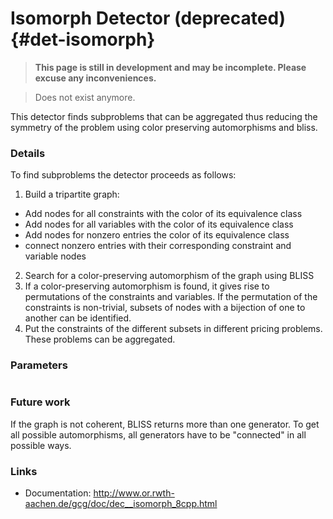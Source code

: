 # Isomorph Detector (deprecated) {#det-isomorph}
> **This page is still in development and may be incomplete. Please excuse any inconveniences.**

> Does not exist anymore.

This detector finds subproblems that can be aggregated thus reducing the symmetry of the problem using color preserving automorphisms and bliss.


### Details

To find subproblems the detector proceeds as follows:

1. Build a tripartite graph:
 * Add nodes for all constraints with the color of its equivalence class
 * Add nodes for all variables with the color of its equivalence class
 * Add nodes for nonzero entries the color of its equivalence class
 * connect nonzero entries with their corresponding constraint and variable nodes
2. Search for a color-preserving automorphism of the graph using BLISS
3. If a color-preserving automorphism is found, it gives rise to permutations of the constraints and variables. If the permutation of the constraints is non-trivial, subsets of nodes with a bijection of one to another can be identified.
4. Put the constraints of the different subsets in different pricing problems. These problems can be aggregated.


### Parameters

```
```


### Future work

If the graph is not coherent, BLISS returns more than one generator. To get all possible automorphisms, all generators have to be "connected" in all possible ways.


### Links
 * Documentation: http://www.or.rwth-aachen.de/gcg/doc/dec__isomorph_8cpp.html
